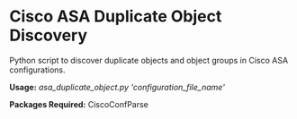 # Cisco ASA Duplicate Object Discovery

Python script to discover duplicate objects and object groups in Cisco ASA configurations.

<b>Usage:</b>  <i>asa_duplicate_object.py 'configuration_file_name'</i>

<b>Packages Required:</b>  CiscoConfParse
